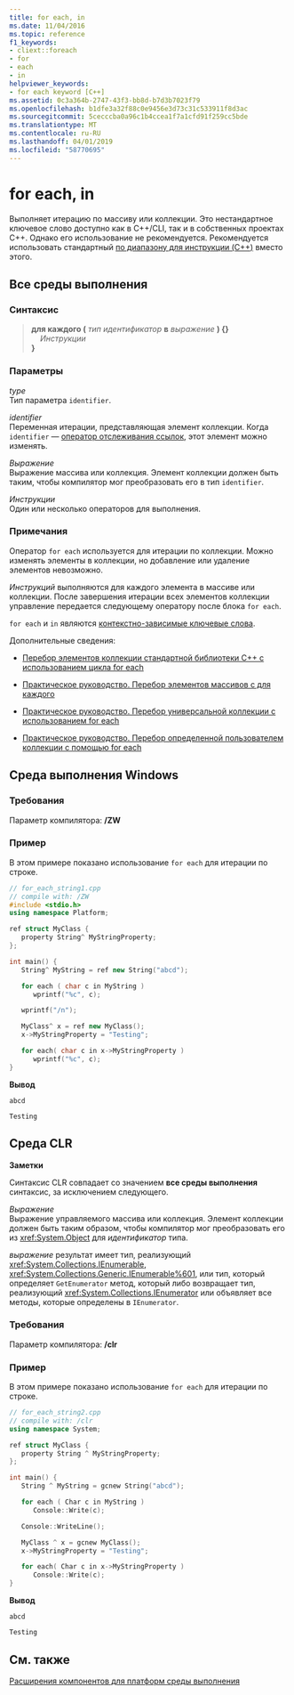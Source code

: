 ```yaml
---
title: for each, in
ms.date: 11/04/2016
ms.topic: reference
f1_keywords:
- cliext::foreach
- for
- each
- in
helpviewer_keywords:
- for each keyword [C++]
ms.assetid: 0c3a364b-2747-43f3-bb8d-b7d3b7023f79
ms.openlocfilehash: b1dfe3a32f88c0e9456e3d73c31c533911f8d3ac
ms.sourcegitcommit: 5cecccba0a96c1b4ccea1f7a1cfd91f259cc5bde
ms.translationtype: MT
ms.contentlocale: ru-RU
ms.lasthandoff: 04/01/2019
ms.locfileid: "58770695"
---
```

# <a name="for-each-in"></a>for each, in

Выполняет итерацию по массиву или коллекции. Это нестандартное ключевое слово доступно как в C++/CLI, так и в собственных проектах C++. Однако его использование не рекомендуется. Рекомендуется использовать стандартный [по диапазону для инструкции (C++)](../cpp/range-based-for-statement-cpp.md) вместо этого.

## <a name="all-runtimes"></a>Все среды выполнения

### <a name="syntax"></a>Синтаксис

> **для каждого (** *тип* *идентификатор* **в** *выражение* **) {}**<br/>
> &nbsp;&nbsp;&nbsp;&nbsp;*Инструкции*<br/>
> **}**

### <a name="parameters"></a>Параметры

*type*<br/>
Тип параметра `identifier`.

*identifier*<br/>
Переменная итерации, представляющая элемент коллекции.  Когда `identifier` — [оператор отслеживания ссылок](../extensions/tracking-reference-operator-cpp-component-extensions.md), этот элемент можно изменять.

*Выражение*<br/>
Выражение массива или коллекция. Элемент коллекции должен быть таким, чтобы компилятор мог преобразовать его в тип `identifier`.

*Инструкции*<br/>
Один или несколько операторов для выполнения.

### <a name="remarks"></a>Примечания

Оператор `for each` используется для итерации по коллекции. Можно изменять элементы в коллекции, но добавление или удаление элементов невозможно.

*Инструкций* выполняются для каждого элемента в массиве или коллекции. После завершения итерации всех элементов коллекции управление передается следующему оператору после блока `for each`.

`for each` и `in` являются [контекстно-зависимые ключевые слова](../extensions/context-sensitive-keywords-cpp-component-extensions.md).

Дополнительные сведения:

- [Перебор элементов коллекции стандартной библиотеки C++ с использованием цикла for each](../dotnet/iterating-over-stl-collection-by-using-for-each.md)

- [Практическое руководство. Перебор элементов массивов с для каждого](../dotnet/how-to-iterate-over-arrays-with-for-each.md)

- [Практическое руководство. Перебор универсальной коллекции с использованием for each](../dotnet/how-to-iterate-over-a-generic-collection-with-for-each.md)

- [Практическое руководство. Перебор определенной пользователем коллекции с помощью for each](../dotnet/how-to-iterate-over-a-user-defined-collection-with-for-each.md)

## <a name="windows-runtime"></a>Среда выполнения Windows

### <a name="requirements"></a>Требования

Параметр компилятора: **/ZW**

### <a name="example"></a>Пример

В этом примере показано использование `for each` для итерации по строке.

```cpp
// for_each_string1.cpp
// compile with: /ZW
#include <stdio.h>
using namespace Platform;

ref struct MyClass {
   property String^ MyStringProperty;
};

int main() {
   String^ MyString = ref new String("abcd");

   for each ( char c in MyString )
      wprintf("%c", c);

   wprintf("/n");

   MyClass^ x = ref new MyClass();
   x->MyStringProperty = "Testing";

   for each( char c in x->MyStringProperty )
      wprintf("%c", c);
}
```

**Вывод**

```Output
abcd

Testing
```

## <a name="common-language-runtime"></a>Среда CLR

**Заметки**

Синтаксис CLR совпадает со значением **все среды выполнения** синтаксис, за исключением следующего.

*Выражение*<br/>
Выражение управляемого массива или коллекция. Элемент коллекции должен быть таким образом, чтобы компилятор мог преобразовать его из <xref:System.Object> для *идентификатор* типа.

*выражение* результат имеет тип, реализующий <xref:System.Collections.IEnumerable>, <xref:System.Collections.Generic.IEnumerable%601>, или тип, который определяет `GetEnumerator` метод, который либо возвращает тип, реализующий <xref:System.Collections.IEnumerator> или объявляет все методы, которые определены в `IEnumerator`.

### <a name="requirements"></a>Требования

Параметр компилятора: **/clr**

### <a name="example"></a>Пример

В этом примере показано использование `for each` для итерации по строке.

```cpp
// for_each_string2.cpp
// compile with: /clr
using namespace System;

ref struct MyClass {
   property String ^ MyStringProperty;
};

int main() {
   String ^ MyString = gcnew String("abcd");

   for each ( Char c in MyString )
      Console::Write(c);

   Console::WriteLine();

   MyClass ^ x = gcnew MyClass();
   x->MyStringProperty = "Testing";

   for each( Char c in x->MyStringProperty )
      Console::Write(c);
}
```

**Вывод**

```Output
abcd

Testing
```

## <a name="see-also"></a>См. также

[Расширения компонентов для платформ среды выполнения](../extensions/component-extensions-for-runtime-platforms.md)
